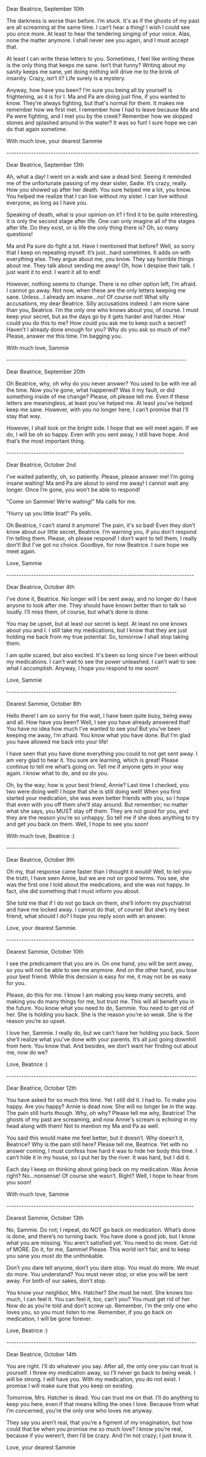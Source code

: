  

Dear Beatrice,        September 10th

The darkness is worse than before. I’m stuck. It's as if the ghosts of my past are all screaming at the same time. I can’t hear a thing! I wish I could see you once more. At least to hear the tendering singing of your voice. Alas, none the matter anymore. I shall never see you again, and I must accept that. 

At least I can write these letters to you. Sometimes, I feel like writing these is the only thing that keeps me sane. Isn’t that funny? Writing about my sanity keeps me sane, yet doing nothing will drive me to the brink of insanity. Crazy, isn’t it? Life surely is a mystery. 

Anyway, how have you been? I’m sure you being all by yourself is frightening, as it is for I. Ma and Pa are doing just fine, if you wanted to know. They’re always fighting, but that's normal for them. It makes me remember how we first met. I remember how I had to leave because Ma and Pa were fighting, and I met you by the creek? Remember how we skipped stones and splashed around in the water? It was so fun! I sure hope we can do that again sometime.

With much love, your dearest Sammie 

\------------------------------------------------------------------------------

Dear Beatrice,        September 13th

Ah, what a day! I went on a walk and saw a dead bird. Seeing it reminded me of the unfortunate passing of my dear sister, Sadie. It’s crazy, really. How you showed up after her death. You sure helped me a lot, you know. You helped me realize that I can live without my sister. I can live without everyone, as long as I have you. 

Speaking of death, what is your opinion on it? I find it to be quite interesting. It is only the second stage after life. One can only imagine all of the stages after life. Do they exist, or is life the only thing there is? Oh, so many questions! 

Ma and Pa sure do fight a lot. Have I mentioned that before? Well, so sorry that I keep on repeating myself. It’s just...hard sometimes. It adds on with everything else. They argue about me, you know. They say horrible things about me. They talk about sending me away! Oh, how I despise their talk. I just want it to end. I want it all to end!

However, nothing seems to change. There is no other option left, I’m afraid. I cannot go away. Not now, when these are the only letters keeping me sane. Unless...I already am insane...no! Of course not! What silly accusations, my dear Beatrice. Silly accusations indeed. I am more sane than you, Beatrice. I’m the only one who knows about you, of course. I must keep your secret, but as the days go by it gets harder and harder. How could you do this to me? How could you ask me to keep such a secret? Haven’t I already done enough for you? Why do you ask so much of me? Please, answer me this time. I’m begging you. 

With much love, Sammie

\-------------------------------------------------------------------------

Dear Beatrice,       September 20th

Oh Beatrice, why, oh why do you never answer? You used to be with me all the time. Now you’re gone, what happened? Was it my fault, or did something inside of me change? Please, oh please tell me. Even if these letters are meaningless, at least you’ve helped me. At least you’ve helped keep me sane. However, with you no longer here, I can’t promise that I’ll stay that way. 

However, I shall look on the bright side. I hope that we will meet again. If we do, I will be oh so happy. Even with you sent away, I still have hope. And that’s the most important thing. 

\------------------------------------------------------------------------

Dear Beatrice,       October 2nd

I’ve waited patiently, oh, so patiently. Please, please answer me! I’m going insane waiting! Ma and Pa are about to send me away! I cannot wait any longer. Once I’m gone, you won’t be able to respond!

“Come on Sammie! We’re waiting!” Ma calls for me.

“Hurry up you little brat!” Pa yells.

Oh Beatrice, I can’t stand it anymore! The pain, it's so bad! Even they don’t know about our little secret, Beatrice. I’m warning you, if you don’t respond I’m telling them. Please, oh please respond! I don’t want to tell them, I really don’t! But I’ve got no choice. Goodbye, for now Beatrice. I sure hope we meet again. 

Love, Sammie

\----------------------------------------------------------------------------

Dear Beatrice,         October 4th

I’ve done it, Beatrice. No longer will I be sent away, and no longer do I have anyone to look after me. They should have known better than to talk so loudly. I’ll miss them, of course, but what’s done is done. 

You may be upset, but at least our secret is kept. At least no one knows about you and I. I still take my medications, but I know that they are just holding me back from my true potential. So, tomorrow I shall stop taking them. 

I am quite scared, but also excited. It's been so long since I’ve been without my medications. I can’t wait to see the power unleashed. I can’t wait to see what I accomplish. Anyway, I hope you respond to me soon!

Love, Sammie 

\---------------------------------------------------------------------

Dearest Sammie,        October 8th

Hello there! I am so sorry for the wait, I have been quite busy, being away and all. How have you been? Well, I see you have already answered that! You have no idea how much I’ve wanted to see you! But you’ve been keeping me away, I’m afraid. You know what you have done. But I’m glad you have allowed me back into your life!

I have seen that you have done everything you could to not get sent away. I am very glad to hear it. You sure are learning, which is great! Please continue to tell me what’s going on. Tell me if anyone gets in your way again. I know what to do, and so do you. 

Oh, by the way; how is your best friend, Annie? Last time I checked, you two were doing well! I hope that she is still doing well! When you first started your medication, she was even better friends with you, so I hope that even with you off them she’ll stay around. But remember; no matter what she says, you MUST stay off them. They are not good for you, and they are the reason you’re so unhappy. So tell me if she does anything to try and get you back on them. Well, I hope to see you soon! 

With much love, Beatrice :)

\----------------------------------------------------------------------

Dear Beatrice,        October 9th

Oh my, that response came faster than I thought it would! Well, to tell you the truth, I have seen Annie, but we are not on good terms. You see, she was the first one I told about the medications, and she was not happy. In fact, she did something that I must inform you about. 

She told me that if I do not go back on them, she’ll inform my psychiatrist and have me locked away. I cannot do that, of course! But she’s my best friend, what should I do? I hope you reply soon with an answer. 

Love, your dearest Sammie. 

\----------------------------------------------------------------------------

Dearest Sammie,        October 10th

I see the predicament that you are in. On one hand, you will be sent away, so you will not be able to see me anymore. And on the other hand, you lose your best friend. While this decision is easy for me, it may not be as easy for you.

Please, do this for me. I know I am making you keep many secrets, and making you do many things for me, but trust me. This will all benefit you in the future. You know what you need to do, Sammie. You need to get rid of her. She is holding you back. She is the reason you’re so weak. She is the reason you’re so upset. 

I love her, Sammie. I really do, but we can’t have her holding you back. Soon she’ll realize what you’ve done with your parents. It’s all just going downhill from here. You know that. And besides, we don’t want her finding out about me, now do we? 

Love, Beatrice :)

\-----------------------------------------------------------------------------

Dear Beatrice,        October 12th

You have asked for so much this time. Yet I still did it. I had to. To make you happy. Are you happy? Annie is dead now. She will no longer be in the way. The pain still hurts though. Why, oh why? Please tell me why, Beatrice! The ghosts of my past are screaming, and now Annie's scream is echoing in my head along with them! Not to mention my Ma and Pa as well. 

You said this would make me feel better, but it doesn’t. Why doesn’t it, Beatrice? Why is the pain still here? Please tell me, Beatrice. Yet with no answer coming, I must confess how hard it was to hide her body this time. I can’t hide it in my house, so I put her by the river. It was hard, but I did it. 

Each day I keep on thinking about going back on my medication. Was Annie right? No...nonsense! Of course she wasn’t. Right? Well, I hope to hear from you soon! 

With much love, Sammie

\----------------------------------------------------------------------------

Dearest Sammie,        October 13th

No, Sammie. Do not; I repeat, do NOT go back on medication. What’s done is done, and there’s no turning back. You have done a good job, but I know what you are missing. You aren’t satisfied yet. You need to do more. Get rid of MORE. Do it, for me, Sammie! Please. This world isn’t fair, and to keep you sane you must do the unthinkable. 

Don’t you dare tell anyone, don’t you dare stop. You must do more. We must do more. You understand? You must never stop, or else you will be sent away. For both of our sakes, don’t stop. 

You know your neighbor, Mrs. Hatcher? She must be next. She knows too much, I can feel it. You can feel it, too, can’t you? You must get rid of her. Now do as you’re told and don’t screw up. Remember, I’m the only one who loves you, so you must listen to me. Remember, if you go back on medication, I will be gone forever. 

Love, Beatrice :)

\-----------------------------------------------------------------------------

Dear Beatrice,        October 14th

You are right. I’ll do whatever you say. After all, the only one you can trust is yourself. I threw my medication away, so I’ll never go back to being weak. I will be strong. I will have you. With my medication, you do not exist. I promise I will make sure that you keep on existing. 

Tomorrow, Mrs. Hatcher is dead. You can trust me on that. I’ll do anything to keep you here, even if that means killing the ones I love. Because from what I’m concerned, you’re the only one who loves me anyway. 

They say you aren’t real, that you’re a figment of my imagination, but how could that be when you promise me so much love? I know you’re real, because if you weren’t, then I’d be crazy. And I’m not crazy; I just know it.

Love, your dearest Sammie